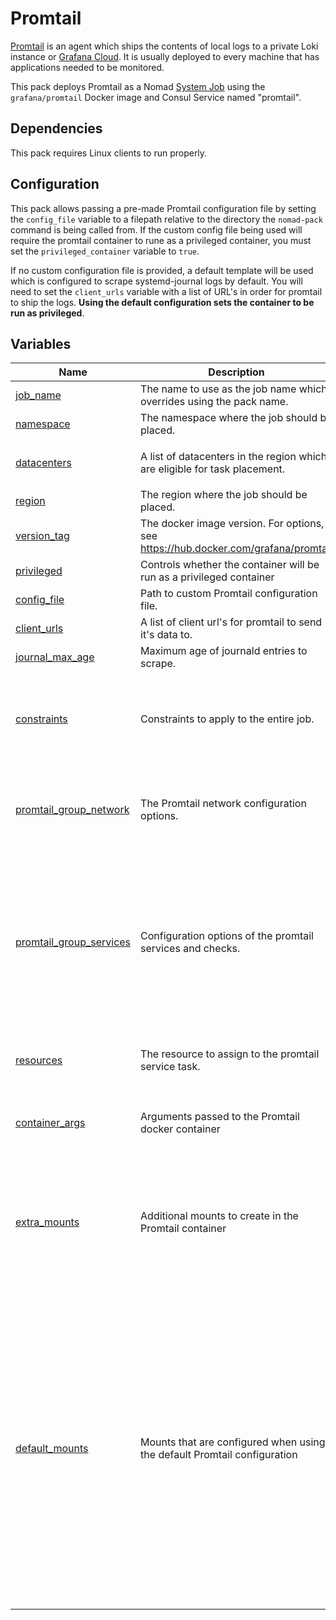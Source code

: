 # Promtail

[Promtail](https://grafana.com/docs/loki/latest/clients/promtail/) is an agent which ships the contents of local logs to a private Loki instance or [Grafana Cloud](https://grafana.com/oss/loki). It is usually deployed to every machine that has applications needed to be monitored.

This pack deploys Promtail as a Nomad [System Job](https://www.nomadproject.io/docs/schedulers#system) using the `grafana/promtail` Docker image and Consul Service named "promtail".

## Dependencies

This pack requires Linux clients to run properly.


## Configuration

This pack allows passing a pre-made Promtail configuration file by setting the `config_file` variable to a filepath relative to the directory the `nomad-pack` command is being called from. If the custom config file being used will require the promtail container to rune as a privileged container, you must set the `privileged_container` variable to `true`.

If no custom configuration file is provided, a default template will be used which is configured to scrape systemd-journal logs by default. You will need to set the `client_urls` variable with a list of URL's in order for promtail to ship the logs. **Using the default configuration sets the container to be run as privileged**.

## Variables

| Name | Description | Type | Default | Required |
|------|-------------|------|---------|:--------:|
| <a name="input_job_name"></a> [job\_name](#input\_job\_name) | The name to use as the job name which overrides using the pack name. | `string` | `""` | no |
| <a name="input_namespace"></a> [namespace](#input\_namespace) | The namespace where the job should be placed. | `string` | `"default"` | no |
| <a name="input_datacenters"></a> [datacenters](#input\_datacenters) | A list of datacenters in the region which are eligible for task placement. | `list(string)` | <pre>[<br>  "dc1"<br>]</pre> | no |
| <a name="input_region"></a> [region](#input\_region) | The region where the job should be placed. | `string` | `"global"` | no |
| <a name="input_version_tag"></a> [version\_tag](#input\_version\_tag) | The docker image version. For options, see https://hub.docker.com/grafana/promtail | `string` | `"latest"` | no |
| <a name="input_privileged"></a> [privileged](#input\_privileged) | Controls whether the container will be run as a privileged container | `bool` | `false` | no |
| <a name="input_config_file"></a> [config\_file](#input\_config\_file) | Path to custom Promtail configuration file. | `string` | `""` | no |
| <a name="input_client_urls"></a> [client\_urls](#input\_client\_urls) | A list of client url's for promtail to send it's data to. | `list(string)` | `[]` | no |
| <a name="input_journal_max_age"></a> [journal\_max\_age](#input\_journal\_max\_age) | Maximum age of journald entries to scrape. | `string` | `"12h"` | no |
| <a name="input_constraints"></a> [constraints](#input\_constraints) | Constraints to apply to the entire job. | <pre>list(object({<br>    attribute = string<br>    operator  = string<br>    value     = string<br>  }))</pre> | <pre>[<br>  {<br>    "attribute": "${attr.kernel.name}",<br>    "operator": "",<br>    "value": "linux"<br>  }<br>]</pre> | no |
| <a name="input_promtail_group_network"></a> [promtail\_group\_network](#input\_promtail\_group\_network) | The Promtail network configuration options. | <pre>object({<br>    mode  = string<br>    ports = map(number)<br>  })</pre> | <pre>{<br>  "mode": "bridge",<br>  "ports": {<br>    "http": 9090<br>  }<br>}</pre> | no |
| <a name="input_promtail_group_services"></a> [promtail\_group\_services](#input\_promtail\_group\_services) | Configuration options of the promtail services and checks. | <pre>list(object({<br>    service_port_label = string<br>    service_name       = string<br>    service_tags       = list(string)<br>    check_enabled      = bool<br>    check_path         = string<br>    check_interval     = string<br>    check_timeout      = string<br>    upstreams = list(object({<br>      name = string<br>      port = number<br>    }))<br>  }))</pre> | <pre>[<br>  {<br>    "check_enabled": true,<br>    "check_interval": "3s",<br>    "check_path": "/ready",<br>    "check_timeout": "1s",<br>    "service_name": "promtail",<br>    "service_port_label": "http",<br>    "service_tags": [],<br>    "upstreams": []<br>  }<br>]</pre> | no |
| <a name="input_resources"></a> [resources](#input\_resources) | The resource to assign to the promtail service task. | <pre>object({<br>    cpu    = number<br>    memory = number<br>  })</pre> | <pre>{<br>  "cpu": 200,<br>  "memory": 256<br>}</pre> | no |
| <a name="input_container_args"></a> [container\_args](#input\_container\_args) | Arguments passed to the Promtail docker container | `list(string)` | <pre>[<br>  "-config.file=/etc/promtail/promtail-config.yaml",<br>  "-log.level=info"<br>]</pre> | no |
| <a name="input_extra_mounts"></a> [extra\_mounts](#input\_extra\_mounts) | Additional mounts to create in the Promtail container | <pre>list(object({<br>    type     = string<br>    source   = string<br>    target   = string<br>    readonly = bool<br>    bind_options = list(object({<br>      name  = string<br>      value = string<br>    }))<br>  }))</pre> | `[]` | no |
| <a name="input_default_mounts"></a> [default\_mounts](#input\_default\_mounts) | Mounts that are configured when using the default Promtail configuration | <pre>list(object({<br>    type     = string<br>    source   = string<br>    target   = string<br>    readonly = bool<br>    bind_options = list(object({<br>      name  = string<br>      value = string<br>    }))<br>  }))</pre> | <pre>[<br>  {<br>    "bind_options": [<br>      {<br>        "name": "propagation",<br>        "value": "rshared"<br>      }<br>    ],<br>    "readonly": true,<br>    "source": "/var/log/journal",<br>    "target": "/var/log/journal",<br>    "type": "bind"<br>  },<br>  {<br>    "bind_options": [<br>      {<br>        "name": "propagation",<br>        "value": "rshared"<br>      }<br>    ],<br>    "readonly": false,<br>    "source": "/etc/machine-id",<br>    "target": "/etc/machine-id",<br>    "type": "bind"<br>  }<br>]</pre> | no |

